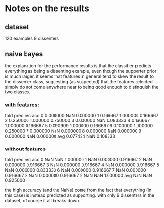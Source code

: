 # Notes on the results

## dataset
120 examples
9 dissenters

## naive bayes

the explanation for the performance results is that the classifier predicts
everything as being a dissenting example, even though the supporter prior is
much larger. it seems that features in general tend to skew the result to the
dissenter class, suggesting (as suspected) that the features selected simply do
not come anywhere near to being good enough to distinguish the two classes.

### with features:
fold    prec    rec     acc
0       0.000000        NaN     0.000000
1       0.166667        1.000000        0.166667
2       0.250000        1.000000        0.250000
3       0.000000        NaN     0.083333
4       0.166667        1.000000        0.166667
5       0.090909        1.000000        0.166667
6       0.100000        1.000000        0.250000
7       0.000000        NaN     0.000000
8       0.000000        NaN     0.000000
9       0.000000        NaN     0.000000
avg     0.077424        NaN     0.108333

### without features
fold    prec    rec     acc
0       NaN     NaN     1.000000
1       NaN     0.000000        0.916667
2       NaN     0.000000        0.916667
3       NaN     0.000000        0.916667
4       NaN     0.000000        0.916667
5       NaN     0.000000        0.833333
6       NaN     0.000000        0.916667
7       NaN     0.000000        0.916667
8       NaN     0.000000        0.916667
9       NaN     NaN     1.000000
avg     NaN     NaN     0.925000

the high accuracy (and the NaNs) come from the fact that everything (in this
case) is instead predicted as supporting. with only 9 dissenters in the
dataset, of course it all breaks down.
